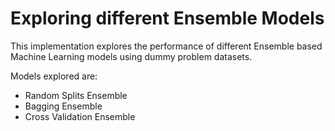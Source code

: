 # Exploring different Ensemble Models

This implementation explores the performance of different Ensemble based Machine Learning models using dummy problem datasets.

Models explored are:

- Random Splits Ensemble
- Bagging Ensemble
- Cross Validation Ensemble
